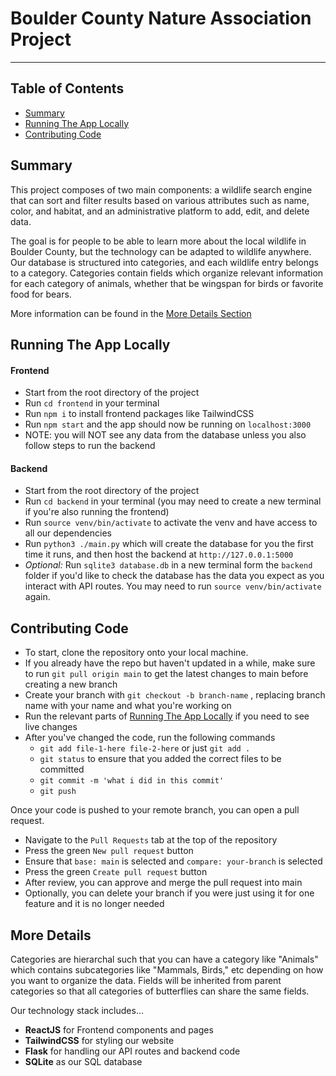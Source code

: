 # Boulder County Nature Association Project
---

## Table of Contents
- [Summary](#summary)
- [Running The App Locally](#running-the-app-locally)
- [Contributing Code](#contributing-code)

## Summary
This project composes of two main components: a wildlife search engine that can sort and filter results based on various attributes such as name, color, and habitat, and an administrative platform to add, edit, and delete data.

The goal is for people to be able to learn more about the local wildlife in Boulder County, but the technology can be adapted to wildlife anywhere. Our database is structured into categories, and each wildlife entry belongs to a category. Categories contain fields which organize relevant information for each category of animals, whether that be wingspan for birds or favorite food for bears. 

More information can be found in the [More Details Section](#more-details)


## Running The App Locally
#### Frontend
- Start from the root directory of the project
- Run `cd frontend` in your terminal
- Run `npm i` to install frontend packages like TailwindCSS
- Run `npm start` and the app should now be running on `localhost:3000`
- NOTE: you will NOT see any data from the database unless you also follow steps to run the backend

#### Backend
- Start from the root directory of the project
- Run `cd backend` in your terminal (you may need to create a new terminal if you're also running the frontend)
- Run `source venv/bin/activate` to activate the venv and have access to all our dependencies
- Run `python3 ./main.py` which will create the database for you the first time it runs, and then host the backend at `http://127.0.0.1:5000`
- *Optional:* Run `sqlite3 database.db` in a new terminal form the `backend` folder if you'd like to check the database has the data you expect as you interact with API routes. You may need to run `source venv/bin/activate` again.



## Contributing Code
- To start, clone the repository onto your local machine. 
- If you already have the repo but haven't updated in a while, make sure to run `git pull origin main` to get the latest changes to main before creating a new branch
- Create your branch with `git checkout -b branch-name` , replacing branch name with your name and what you're working on
- Run the relevant parts of [Running The App Locally](#running-the-app-locally) if you need to see live changes
- After you've changed the code, run the following commands
	- `git add file-1-here file-2-here` or just `git add .`
	- `git status` to ensure that you added the correct files to be committed
	- `git commit -m 'what i did in this commit'`
	- `git push`

Once your code is pushed to your remote branch, you can open a pull request. 
- Navigate to the `Pull Requests` tab at the top of the repository
- Press the green `New pull request` button
- Ensure that `base: main` is selected and `compare: your-branch` is selected
- Press the green `Create pull request` button
- After review, you can approve and merge the pull request into main
- Optionally, you can delete your branch if you were just using it for one feature and it is no longer needed



## More Details
Categories are hierarchal such that you can have a category like "Animals" which contains subcategories like "Mammals, Birds," etc depending on how you want to organize the data. Fields will be inherited from parent categories so that all categories of butterflies can share the same fields.

Our technology stack includes...
- **ReactJS** for Frontend components and pages
- **TailwindCSS** for styling our website
- **Flask** for handling our API routes and backend code
- **SQLite** as our SQL database
